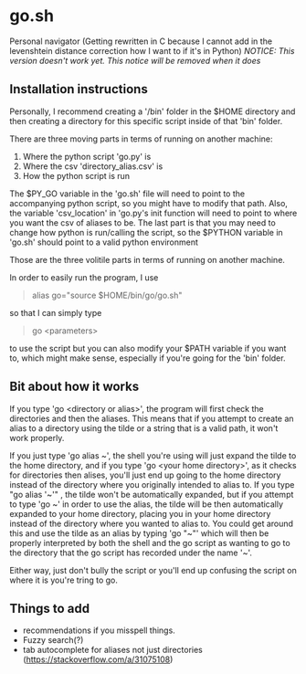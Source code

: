 # go.sh

Personal navigator (Getting rewritten in C because I cannot add in the levenshtein distance correction how I want to if it's in Python)
*NOTICE: This version doesn't work yet. This notice will be removed when it does*
## Installation instructions

Personally, I recommend creating a '/bin' folder in the $HOME directory and then creating a directory for this specific script inside of that 'bin' folder.

There are three moving parts in terms of running on another machine:
1) Where the python script 'go.py' is
2) Where the csv 'directory_alias.csv' is
3) How the python script is run

The $PY_GO variable in the 'go.sh' file will need to point to the accompanying python script, so you might have to modify that path. 
Also, the variable 'csv_location' in 'go.py's init function will need to point to where you want the csv of aliases to be. 
The last part is that you may need to change how python is run/calling the script, so the $PYTHON variable in 'go.sh' should point to a valid python environment

Those are the three volitile parts in terms of running on another machine.

In order to easily run the program, I use 
> alias go="source $HOME/bin/go/go.sh" 

so that I can simply type
> go \<parameters\>

to use the script but you can also modify your $PATH variable if you want to, which might make sense, especially if you're going for the 'bin' folder.

## Bit about how it works
If you type 'go \<directory or alias\>', the program will first check the directories and then
the aliases. This means that if you attempt to create an alias to a directory using the tilde 
or a string that is a valid path, it won't work properly. 

If you just type 'go alias \~', the shell you're using will just expand the tilde to the home 
directory, and if you type 'go \<your home directory\>', as it checks for directories then alises,
you'll just end up going to the home directory instead of the directory where you originally
intended to alias to.
If you type "go alias '\~'" , the tilde won't be automatically expanded, but if you attempt to type
'go \~' in order to use the alias, the tilde will be then automatically expanded to your home
directory, placing you in your home directory instead of the directory where you wanted to alias
to. You could get around this and use the tilde as an alias by typing 'go "\~"' which will then
be properly interpreted by both the shell and the go script as wanting to go to the directory
that the go script has recorded under the name '\~'.

Either way, just don't bully the script or you'll end up
confusing the script on where it is you're tring to go.


## Things to add
- recommendations if you misspell things. 
- Fuzzy search(?) 
- tab autocomplete for aliases not just directories (https://stackoverflow.com/a/31075108)